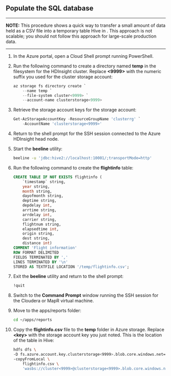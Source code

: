 ## Populate the SQL database

---

**NOTE:**
This procedure shows a quick way to transfer a small amount of data held as a CSV file into a temporary table Hive in . This approach is not scalable; you should not follow this approach for large-scale production data.

---

1.  In the Azure portal, open a Cloud Shell prompt running PowerShell.

1. Run the following command to create a directory named **temp** in the filesystem for the HDInsight cluster. Replace **\<9999\>** with the numeric suffix you used for the cluster storage account:

    ```PowerShell
    az storage fs directory create `
        --name temp `
        --file-system cluster<9999> `
        --account-name clusterstorage<9999>
    ```

1. Retrieve the storage account keys for the storage account:

    ```PowerShell
    Get-AzStorageAccountKey -ResourceGroupName 'clusterrg' `
        -AccountName 'clusterstorage<9999>'
    ```

1. Return to the shell prompt for the SSH session connected to the Azure HDInsight head node.

1. Start the **beeline** utility:

    ```bash
    beeline -u 'jdbc:hive2://localhost:10001/;transportMode=http'
    ```

1. Run the following command to create the **flightinfo** table:

    ```sql
    CREATE TABLE IF NOT EXISTS flightinfo ( 
        `timestamp` string,
        year string,
        month string,
        dayofmonth string,
        deptime string,
        depdelay int,
        arrtime string,
        arrdelay int,
        carrier string,
        flightnum string,
        elapsedtime int,
        origin string,
        dest string,
        distance int)
    COMMENT 'Flight information'
    ROW FORMAT DELIMITED
    FIELDS TERMINATED BY ','
    LINES TERMINATED BY '\n'
    STORED AS TEXTFILE LOCATION '/temp/flightinfo.csv';
    ```

1. Exit the **beeline** utility and return to the shell prompt:

    ```sql
    !quit
    ```

1. Switch to the **Command Prompt** window running the SSH session for the Cloudera or MapR virtual machine.

1. Move to the apps/reports folder:

    ```bash
    cd ~/apps/reports
    ```

1. Copy the **flightinfo.csv** file to the **temp** folder in Azure storage. Replace **\<key\>** with the storage account key you just noted. This is the location of the table in Hive:


    ```bash
    hdfs dfs \
    -D fs.azure.account.key.clusterstorage<9999>.blob.core.windows.net="<key>" \
    -copyFromLocal \
        flightinfo.csv \
        'wasbs://cluster<9999>@clusterstorage<9999>.blob.core.windows.net/temp/flightinfo.csv'
    ```


